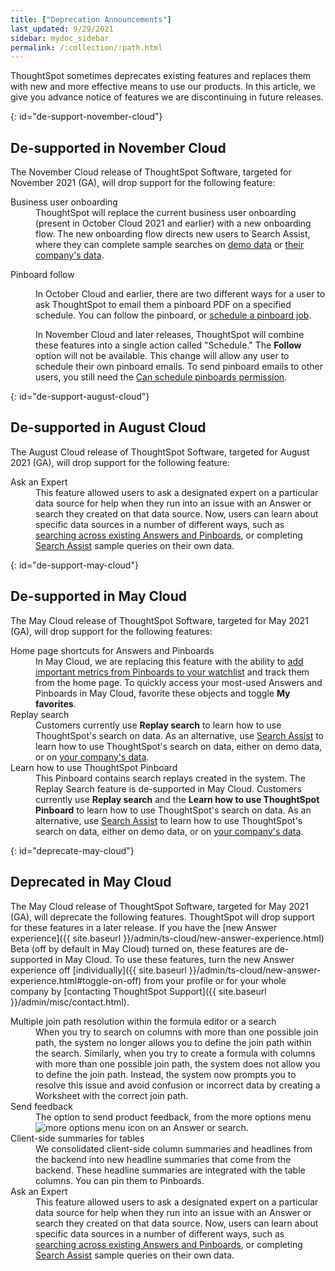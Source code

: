 ```yaml
---
title: ["Deprecation Announcements"]
last_updated: 9/29/2021
sidebar: mydoc_sidebar
permalink: /:collection/:path.html
---
```


ThoughtSpot sometimes deprecates existing features and replaces them with new and more effective means to use our products.  In this article, we give you advance notice of features we are discontinuing in future releases.

<!--

Use following notes above feature that is deprecated. Send a link back to this document for a fuller description.
{% include deprecation.html content="This feature is now deprecated. You may not use it starting with release 7.1. For details, see Deprecation Announcements." %}

-->
{: id="de-support-november-cloud"}
## De-supported in November Cloud

The November Cloud release of ThoughtSpot Software, targeted for November 2021 (GA), will drop support for the following feature:

<dl>
<dlentry><dt>Business user onboarding</dt>
<dd>ThoughtSpot will replace the current business user onboarding (present in October Cloud 2021 and earlier) with a new onboarding flow. The new onboarding flow directs new users to Search Assist, where they can complete sample searches on <a href="{{ site.baseurl }}/admin/ts-cloud/search-assist.html">demo data</a> or <a href="{{ site.baseurl }}/admin/ts-cloud/search-assist-coach.html">their company's data</a>.</dd></dlentry>

<dlentry><dt>Pinboard follow</dt>
<dd><p>In October Cloud and earlier, there are two different ways for a user to ask ThoughtSpot to email them a pinboard PDF on a specified schedule. You can follow the pinboard, or <a href="{{ site.baseurl }}/admin/manage-jobs/schedule-a-pinboard-job.html">schedule a pinboard job</a>.</p>
<p>In November Cloud and later releases, ThoughtSpot will combine these features into a single action called "Schedule." The <strong>Follow</strong> option will not be available. This change will allow any user to schedule their own pinboard emails. To send pinboard emails to other users, you still need the <a href="{{ site.baseurl }}/end-user/introduction/about-privileges-end-user.html#schedule-pinboards">Can schedule pinboards permission</a>.</p></dd></dlentry>
</dl>

{: id="de-support-august-cloud"}
## De-supported in August Cloud

The August Cloud release of ThoughtSpot Software, targeted for August 2021 (GA), will drop support for the following feature:

<dl>
<dlentry><dt>Ask an Expert</dt>
<dd>This feature allowed users to ask a designated expert on a particular data source for help when they run into an issue with an Answer or search they created on that data source. Now, users can learn about specific data sources in a number of different ways, such as <a href="{{ site.baseurl }}/end-user/search/search-answers.html">searching across existing Answers and Pinboards</a>, or completing <a href="{{ site.baseurl }}/admin/ts-cloud/search-assist-coach.html">Search Assist</a> sample queries on their own data.</dd></dlentry>
</dl>

{: id="de-support-may-cloud"}
## De-supported in May Cloud

The May Cloud release of ThoughtSpot Software, targeted for May 2021 (GA), will drop support for the following features:

<dl><dlentry><dt>Home page shortcuts for Answers and Pinboards</dt>
<dd>In May Cloud, we are replacing this feature with the ability to <a href="{{ site.baseurl }}/end-user/thoughtspot-one/thoughtspot-one-homepage.html#quick-links">add important metrics from Pinboards to your watchlist</a> and track them from the home page. To quickly access your most-used Answers and Pinboards in May Cloud, favorite these objects and toggle <strong>My favorites</strong>.</dd></dlentry>
<dlentry><dt>Replay search</dt>
<dd>Customers currently use <strong>Replay search</strong> to learn how to use ThoughtSpot's search on data. As an alternative, use <a href="{{ site.baseurl }}/admin/ts-cloud/search-assist.html">Search Assist</a> to learn how to use ThoughtSpot's search on data, either on demo data, or on <a href="{{ site.baseurl }}/admin/ts-cloud/search-assist-coach.html">your company's data</a>.</dd></dlentry>
<dlentry><dt>Learn how to use ThoughtSpot Pinboard</dt>
<dd>This Pinboard contains search replays created in the system. The Replay Search feature is de-supported in May Cloud. Customers currently use <strong>Replay search</strong> and the <strong>Learn how to use ThoughtSpot Pinboard</strong> to learn how to use ThoughtSpot's search on data. As an alternative, use <a href="{{ site.baseurl }}/admin/ts-cloud/search-assist.html">Search Assist</a> to learn how to use ThoughtSpot's search on data, either on demo data, or on <a href="{{ site.baseurl }}/admin/ts-cloud/search-assist-coach.html">your company's data</a>.</dd></dlentry>
</dl>

{: id="deprecate-may-cloud"}
## Deprecated in May Cloud
The May Cloud release of ThoughtSpot Software, targeted for May 2021 (GA), will deprecate the following features. ThoughtSpot will drop support for these features in a later release. If you have the [new Answer experience]({{ site.baseurl }}/admin/ts-cloud/new-answer-experience.html) <span class="badge badge-update">Beta</span> (off by default in May Cloud) turned on, these features are de-supported in May Cloud. To use these features, turn the new Answer experience off [individually]({{ site.baseurl }}/admin/ts-cloud/new-answer-experience.html#toggle-on-off) from your profile or for your whole company by [contacting ThoughtSpot Support]({{ site.baseurl }}/admin/misc/contact.html).

<dl>
<dlentry><dt>Multiple join path resolution within the formula editor or a search</dt>
<dd>When you try to search on columns with more than one possible join path, the system no longer allows you to define the join path within the search. Similarly, when you try to create a formula with columns with more than one possible join path, the system does not allow you to define the join path. Instead, the system now prompts you to resolve this issue and avoid confusion or incorrect data by creating a Worksheet with the correct join path.</dd></dlentry>
<dlentry><dt>Send feedback</dt>
<dd>The option to send product feedback, from the more options menu <img src="{{ site.baseurl }}/images/icon-more-10px.png" alt="more options menu icon" class="inline"/> on an Answer or search.</dd></dlentry>
<dlentry><dt>Client-side summaries for tables</dt>
<dd>We consolidated client-side column summaries and headlines from the backend into new headline summaries that come from the backend. These headline summaries are integrated with the table columns. You can pin them to Pinboards.</dd></dlentry>
<dlentry><dt>Ask an Expert</dt>
<dd>This feature allowed users to ask a designated expert on a particular data source for help when they run into an issue with an Answer or search they created on that data source. Now, users can learn about specific data sources in a number of different ways, such as <a href="{{ site.baseurl }}/end-user/search/search-answers.html">searching across existing Answers and Pinboards</a>, or completing <a href="{{ site.baseurl }}/admin/ts-cloud/search-assist-coach.html">Search Assist</a> sample queries on their own data.</dd></dlentry>
</dl>
